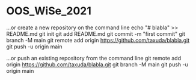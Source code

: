# OOS_WiSe_2021
…or create a new repository on the command line
 echo "# blabla" >> README.md
git init
git add README.md
git commit -m "first commit"
git branch -M main
git remote add origin https://github.com/taxuda/blabla.git
git push -u origin main
                
…or push an existing repository from the command line
 git remote add origin https://github.com/taxuda/blabla.git
git branch -M main
git push -u origin main
